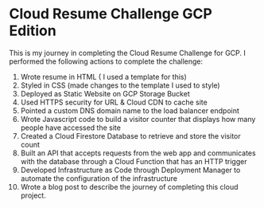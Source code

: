 # Cloud Resume Challenge GCP Edition
This is my journey in completing the Cloud Resume Challenge for GCP. I performed the following actions to complete the challenge:

1. Wrote resume in HTML ( I used a template for this)
2. Styled in CSS (made changes to the template I used to style)
3. Deployed as Static Website on GCP Storage Bucket
4. Used HTTPS security for URL & Cloud CDN to cache site
5. Pointed a custom DNS domain name to the load balancer endpoint
6. Wrote Javascript code to build a visitor counter that displays how many people have accessed the site
7. Created a Cloud Firestore Database to retrieve and store the visitor count
8. Built an API that accepts requests from the web app and communicates with the database through a Cloud Function that has an HTTP trigger
9. Developed Infrastructure as Code through Deployment Manager to automate the configuration of the infrastructure
10. Wrote a blog post to describe the journey of completing this cloud project.
